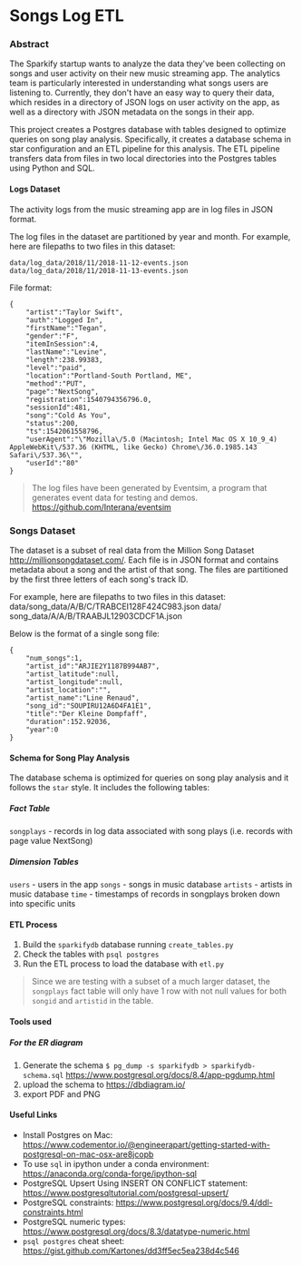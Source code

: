 # Songs Log ETL 

### Abstract
The Sparkify startup  wants to analyze the data they've been collecting on songs and user activity on their new music streaming app. The analytics team is particularly interested in understanding what songs users are listening to. Currently, they don't have an easy way to query their data, which resides in a directory of JSON logs on user activity on the app, as well as a directory with JSON metadata on the songs in their app.

This project creates a Postgres database with tables designed to optimize queries on song play analysis. Specifically, it creates a database schema in star configuration and an ETL pipeline for this analysis. The ETL pipeline  transfers data from files in two local directories into the Postgres tables using Python and SQL.

#### Logs Dataset 
The activity logs from the music streaming app are in log files in JSON format.

The log files in the dataset are partitioned by year and month. For example, here are filepaths to two files in this dataset:
```
data/log_data/2018/11/2018-11-12-events.json
data/log_data/2018/11/2018-11-13-events.json
```
File format:
```
{
    "artist":"Taylor Swift",
    "auth":"Logged In",
    "firstName":"Tegan",
    "gender":"F",
    "itemInSession":4,
    "lastName":"Levine",
    "length":238.99383,
    "level":"paid",
    "location":"Portland-South Portland, ME",
    "method":"PUT",
    "page":"NextSong",
    "registration":1540794356796.0,
    "sessionId":481,
    "song":"Cold As You",
    "status":200,
    "ts":1542061558796,
    "userAgent":"\"Mozilla\/5.0 (Macintosh; Intel Mac OS X 10_9_4) AppleWebKit\/537.36 (KHTML, like Gecko) Chrome\/36.0.1985.143 Safari\/537.36\"",
    "userId":"80"
}
```
> The log files have been generated by Eventsim, a program that generates event data for testing and demos. 
https://github.com/Interana/eventsim

### Songs Dataset
The dataset is a subset of real data from the Million Song Dataset http://millionsongdataset.com/. Each file is in JSON format and contains metadata about a song and the artist of that song. The files are partitioned by the first three letters of each song's track ID. 

For example, here are filepaths to two files in this dataset:
data/song_data/A/B/C/TRABCEI128F424C983.json
data/ song_data/A/A/B/TRAABJL12903CDCF1A.json

Below is the format of a single song file:
```
{
    "num_songs":1,
    "artist_id":"ARJIE2Y1187B994AB7",
    "artist_latitude":null,
    "artist_longitude":null,
    "artist_location":"",
    "artist_name":"Line Renaud",
    "song_id":"SOUPIRU12A6D4FA1E1",
    "title":"Der Kleine Dompfaff",
    "duration":152.92036,
    "year":0
}
```

#### Schema for Song Play Analysis
The database schema is optimized for queries on song play analysis and it follows the `star` style. It includes the following tables:

##### Fact Table
`songplays` - records in log data associated with song plays (i.e. records with page value NextSong)

##### Dimension Tables
`users` - users in the app
`songs` - songs in music database
`artists` - artists in music database
`time` - timestamps of records in songplays broken down into specific units

#### ETL Process

1. Build the `sparkifydb` database running `create_tables.py`
2. Check the tables with `psql postgres`
3. Run the ETL process to load the database with `etl.py`

>Since we are testing with a subset of a much larger dataset, the `songplays` fact table will only have 1 row with not null values for both `songid` and `artistid` in the table.

#### Tools used
##### For the ER diagram
1. Generate the schema
    `$ pg_dump -s sparkifydb > sparkifydb-schema.sql`
https://www.postgresql.org/docs/8.4/app-pgdump.html
2. upload the schema to https://dbdiagram.io/
3. export PDF and PNG

#### Useful Links
* Install Postgres on Mac:
https://www.codementor.io/@engineerapart/getting-started-with-postgresql-on-mac-osx-are8jcopb
* To use `sql` in ipython under a conda environment:
https://anaconda.org/conda-forge/ipython-sql
* PostgreSQL Upsert Using INSERT ON CONFLICT statement:
https://www.postgresqltutorial.com/postgresql-upsert/
* PostgreSQL constraints:
https://www.postgresql.org/docs/9.4/ddl-constraints.html
* PostgreSQL numeric types:
https://www.postgresql.org/docs/8.3/datatype-numeric.html
* `psql postgres` cheat sheet:
https://gist.github.com/Kartones/dd3ff5ec5ea238d4c546

